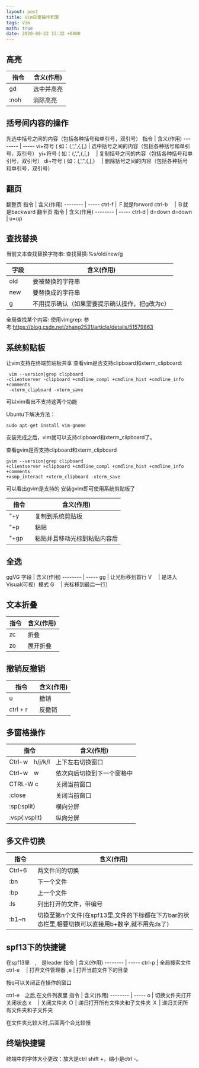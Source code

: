 ```yaml
---
layout: post
title: Vim日常操作积累
tags: Vim
math: true
date: 2020-09-22 15:32 +0800
---
```



## 高亮
指令     | 含义(作用)
-------- | -----
gd  | 选中并高亮
:noh　  | 消除高亮




## 括号间内容的操作
先选中括号之间的内容（包括各种括号和单引号，双引号）
指令     | 含义(作用)
-------- | -----
vi+符号 ( 如：(,',",{,[,) | 选中括号之间的内容（包括各种括号和单引号，双引号）
yi+符号 ( 如：(,',",{,[,)　  | 复制括号之间的内容（包括各种括号和单引号，双引号）
di+符号 ( 如：(,',",{,[,)　  | 删除括号之间的内容（包括各种括号和单引号，双引号）

## 翻页
翻整页
指令     | 含义(作用)
-------- | -----
ctrl-f  | Ｆ就是forword
ctrl-b　  | Ｂ就是backward
翻半页
指令     | 含义(作用)
-------- | -----
ctrl-d  | d=down
d=down　  | u=up

## 查找替换
当前文本查找替换字符串:
查找替换:%s/old/new/g

字段     | 含义(作用)
-------- | -----
old | 要被替换的字符串
new　  | 要替换成的字符串
g　  | 不用提示确认（如果需要提示确认操作，把g改为c）

全局查找某个内容:
使用vimgrep:
参考:https://blog.csdn.net/zhang2531/article/details/51579863

## 系统剪贴板
让vim支持在终端剪贴板共享
查看vim是否支持clipboard和xterm_clipboard:
```
 vim --version|grep clipboard
-clientserver -clipboard +cmdline_compl +cmdline_hist +cmdline_info +comments
 -xterm_clipboard -xterm_save
 ```
可以vim看出不支持这两个功能

Ubuntu下解决方法：
```
sudo apt-get install vim-gnome
```
安装完成之后，vim就可以支持clipboard和xterm_clipboard了。

查看gvim是否支持clipboard和xterm_clipboard
```
gvim --version|grep clipboard
+clientserver +clipboard +cmdline_compl +cmdline_hist +cmdline_info +comments
+xsmp_interact +xterm_clipboard -xterm_save
```
可以看出gvim是支持的
安装gvim即可使用系统剪贴板了


指令     | 含义(作用)
-------- | -----
"+y | 复制到系统剪贴板  
"+p　  | 粘贴  
"+gp　  | 粘贴并且移动光标到粘贴内容后 

## 全选
ggVG 
字段     | 含义(作用)
-------- | -----
gg  | 让光标移到首行 
V　  |  是进入Visual(可视）模式 
G　  | 光标移到最后一行）


## 文本折叠
指令     | 含义(作用)
-------- | -----
zc  | 折叠
zo　  | 展开折叠

## 撤销反撤销
指令     | 含义(作用)
-------- | -----
u | 撤销
ctrl + r　  | 反撤销


## 多窗格操作
指令     | 含义(作用)
-------- | -----
Ctrl-w　h/j/k/l  | 上下左右切换窗口
Ctrl-w　w　  | 依次向后切换到下一个窗格中
CTRL-W c | 关闭当前窗口
:close | 关闭当前窗口
:sp(:split) | 横向分屏
:vsp(:vsplit)　| 纵向分屏


## 多文件切换
指令     | 含义(作用)
-------- | -----
Ctrl+6   | 两文件间的切换
:bn　  | 下一个文件
:bp   | 上一个文件
:ls　  | 列出打开的文件，带编号
:b1~n　  | 切换至第n个文件(在spf13里,文件的下标都在下方bar的状态栏里,相要切换可以直接用b+数字,就不用先:ls了)

## spf13下的快捷键
在spf13里　,　是leader
指令     | 含义(作用)
-------- | -----
ctrl-p   | 全局搜索文件
ctrl-e　  | 打开文件管理器
,e   | 打开当前文件下的目录

按q可以关闭正在操作的窗口

ctrl-e　之后,在文件列表里
指令     | 含义(作用)
-------- | -----
o  | 切换文件夹打开关闭状态
x　  | 关闭文件夹
Ｏ   | 递归打开所有文件夹和子文件夹
Ｘ   | 递归关闭所有文件夹和子文件夹

在文件夹比较大时,后面两个会比较慢

## 终端快捷键
终端中的字体大小更改：放大是ctrl shift +，缩小是ctrl -。

